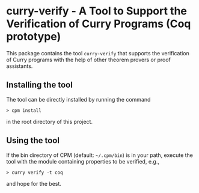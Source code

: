 # curry-verify - A Tool to Support the Verification of Curry Programs (Coq prototype)

This package contains the tool `curry-verify` that supports
the verification of Curry programs
with the help of other theorem provers or proof assistants.


## Installing the tool

The tool can be directly installed by running the command

    > cpm install

in the root directory of this project.
## Using the tool

If the bin directory of CPM (default: `~/.cpm/bin`) is in your path,
execute the tool with the module containing properties to be verified, e.g.,

    > curry verify -t coq

and hope for the best.
